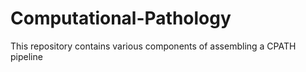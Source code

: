 # Computational-Pathology
This repository contains various components of assembling a CPATH pipeline
